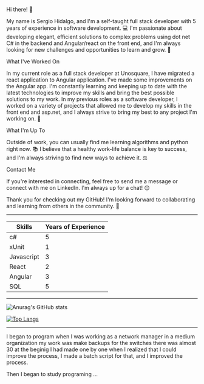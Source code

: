 Hi there! 👋

My name is Sergio Hidalgo, and I'm a self-taught full stack developer with 5 years of experience in software development. 💻 I'm passionate about developing elegant, efficient solutions to complex problems using dot net C# in the backend and Angular/react on the front end, and I'm always looking for new challenges and opportunities to learn and grow. 🚀

What I've Worked On

In my current role as a full stack developer at Unosquare, I have migrated a react application to Angular application. I've made some improvements on the Angular app. I'm constantly learning and keeping up to date with the latest technologies to improve my skills and bring the best possible solutions to my work. In my previous roles as a software developer, I worked on a variety of projects that allowed me to develop my skills in the front end and asp.net, and I always strive to bring my best to any project I'm working on. 💪

What I'm Up To

Outside of work, you can usually find me learning algorithms and python right now. 📚 I believe that a healthy work-life balance is key to success, and I'm always striving to find new ways to achieve it. ⚖️

Contact Me

If you're interested in connecting, feel free to send me a message or connect with me on LinkedIn. I'm always up for a chat! 😊

Thank you for checking out my GitHub! I'm looking forward to collaborating and learning from others in the community. 🤝
<hr/> 
  
| Skills | Years of Experience |
| --- | ----------- |
| c# | 5 |
| xUnit | 1 |
| Javascript | 3 |
| React | 2 |
| Angular | 3 |
| SQL | 5 |
<hr/> 
<div>

  ![Anurag's GitHub stats](https://github-readme-stats.vercel.app/api?username=Chekohdlg&show_icons=true&theme=dark)

  [![Top Langs](https://github-readme-stats.vercel.app/api/top-langs/?username=Chekohdlg)](https://github.com/Chekohdlg/github-readme-stats)

</div>
<hr/> 
I began to program when I was working as a network manager in a medium organization my work was make backups for the switches there was almost 30 at the beginig I had made one by one when I realized that I could improve the process, I made a batch script for that, and I improved the process.

Then I began to study programing ...



<!---
SergioHidalgorobles/SergioHidalgorobles is a ✨ special ✨ repository because its `README.md` (this file) appears on your GitHub profile.
You can click the Preview link to take a look at your changes.
--->

